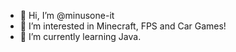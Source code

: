 - 👋 Hi, I’m @minusone-it
- 👀 I’m interested in Minecraft, FPS and Car Games!
- 🌱 I’m currently learning Java.

<!---
leocontiei/leocontiei is a ✨ special ✨ repository because its `README.md` (this file) appears on your GitHub profile.
You can click the Preview link to take a look at your changes.
--->
